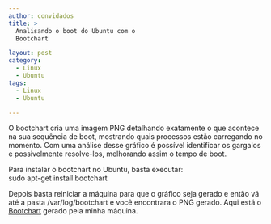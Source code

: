 ```yaml
---
author: convidados
title: >
  Analisando o boot do Ubuntu com o
  Bootchart

layout: post
category:
  - Linux
  - Ubuntu
tags:
  - Linux
  - Ubuntu

---
```

O bootchart cria uma imagem PNG detalhando exatamente o que acontece na sua sequência de boot, mostrando quais processos estão carregando no momento. Com uma análise desse gráfico é possível identificar os gargalos e possivelmente resolve-los, melhorando assim o tempo de boot.

Para instalar o bootchart no Ubuntu, basta executar:  
sudo apt-get install bootchart

Depois basta reiniciar a máquina para que o gráfico seja gerado e então vá até a pasta /var/log/bootchart e você encontrara o PNG gerado. Aqui está o [Bootchart][1] gerado pela minha máquina. 














 [1]: http://vidageek.net/wp-content/uploads/2007/07/feisty-20070718-1.png "Bootchart"





